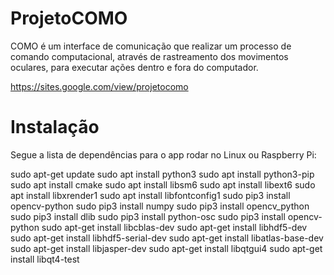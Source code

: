 # ProjetoCOMO
COMO é um interface de comunicação que realizar um processo de comando computacional, através de rastreamento dos movimentos oculares, para executar ações dentro e fora do computador.

https://sites.google.com/view/projetocomo

# Instalação
Segue a lista de dependências para o app rodar no Linux ou Raspberry Pi:

sudo apt-get update
sudo apt install python3
sudo apt install python3-pip
sudo apt install cmake
sudo apt install libsm6
sudo apt install libext6
sudo apt install libxrender1
sudo apt install libfontconfig1
sudo pip3 install opencv-python
sudo pip3 install numpy
sudo pip3 install opencv_python
sudo pip3 install dlib
sudo pip3 install python-osc
sudo pip3 install opencv-python 
sudo apt-get install libcblas-dev
sudo apt-get install libhdf5-dev
sudo apt-get install libhdf5-serial-dev
sudo apt-get install libatlas-base-dev
sudo apt-get install libjasper-dev 
sudo apt-get install libqtgui4 
sudo apt-get install libqt4-test
